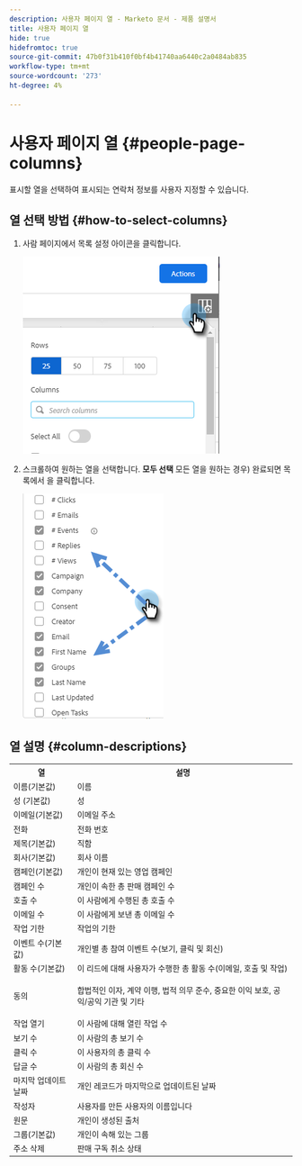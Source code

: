 ```yaml
---
description: 사용자 페이지 열 - Marketo 문서 - 제품 설명서
title: 사용자 페이지 열
hide: true
hidefromtoc: true
source-git-commit: 47b0f31b410f0bf4b41740aa6440c2a0484ab835
workflow-type: tm+mt
source-wordcount: '273'
ht-degree: 4%

---
```


# 사용자 페이지 열 {#people-page-columns}

표시할 열을 선택하여 표시되는 연락처 정보를 사용자 지정할 수 있습니다.

## 열 선택 방법 {#how-to-select-columns}

1. 사람 페이지에서 목록 설정 아이콘을 클릭합니다.

   ![](assets/people-page-columns-1.png)

1. 스크롤하여 원하는 열을 선택합니다. **모두 선택** 모든 열을 원하는 경우) 완료되면 목록에서 을 클릭합니다.

   ![](assets/people-page-columns-2.png)

## 열 설명 {#column-descriptions}

<table> 
 <colgroup> 
  <col> 
  <col> 
 </colgroup> 
 <tbody> 
  <tr> 
   <th>열</th> 
   <th>설명</th> 
  </tr> 
  <tr> 
   <td>이름(기본값)</td> 
   <td>이름</td> 
  </tr> 
  <tr> 
   <td>성 (기본값)</td> 
   <td>성</td> 
  </tr> 
  <tr> 
   <td colspan="1">이메일(기본값)</td> 
   <td colspan="1">이메일 주소</td> 
  </tr> 
  <tr> 
   <td colspan="1">전화</td> 
   <td colspan="1">전화 번호</td> 
  </tr> 
  <tr> 
   <td colspan="1">제목(기본값)</td> 
   <td colspan="1">직함</td> 
  </tr> 
  <tr> 
   <td>회사(기본값)</td> 
   <td>회사 이름</td> 
  </tr> 
  <tr> 
   <td>캠페인(기본값)</td> 
   <td>개인이 현재 있는 영업 캠페인</td> 
  </tr> 
  <tr> 
   <td>캠페인 수</td> 
   <td>개인이 속한 총 판매 캠페인 수</td> 
  </tr> 
  <tr> 
   <td>호출 수</td> 
   <td>이 사람에게 수행된 총 호출 수</td> 
  </tr> 
  <tr> 
   <td>이메일 수</td> 
   <td>이 사람에게 보낸 총 이메일 수</td> 
  </tr> 
  <tr> 
   <td>작업 기한</td> 
   <td>작업의 기한</td> 
  </tr> 
  <tr> 
   <td>이벤트 수(기본값)</td> 
   <td>개인별 총 참여 이벤트 수(보기, 클릭 및 회신)</td> 
  </tr> 
  <tr> 
   <td>활동 수(기본값)</td> 
   <td>이 리드에 대해 사용자가 수행한 총 활동 수(이메일, 호출 및 작업)</td> 
  </tr> 
  <tr> 
   <td>동의</td> 
   <td><p>합법적인 이자, 계약 이행, 법적 의무 준수, 중요한 이익 보호, 공익/공익 기관 및 기타</p></td> 
  </tr> 
  <tr> 
   <td>작업 열기</td> 
   <td>이 사람에 대해 열린 작업 수</td> 
  </tr> 
  <tr> 
   <td>보기 수</td> 
   <td>이 사람의 총 보기 수</td> 
  </tr> 
  <tr> 
   <td>클릭 수</td> 
   <td>이 사용자의 총 클릭 수</td> 
  </tr> 
  <tr> 
   <td>답글 수</td> 
   <td>이 사람의 총 회신 수</td> 
  </tr> 
  <tr> 
   <td>마지막 업데이트 날짜</td> 
   <td>개인 레코드가 마지막으로 업데이트된 날짜</td> 
  </tr> 
  <tr> 
   <td>작성자</td> 
   <td>사용자를 만든 사용자의 이름입니다</td> 
  </tr> 
  <tr> 
   <td>원문</td> 
   <td>개인이 생성된 출처</td> 
  </tr> 
  <tr> 
   <td>그룹(기본값)</td> 
   <td>개인이 속해 있는 그룹</td> 
  </tr> 
  <tr> 
   <td colspan="1">주소 삭제</td> 
   <td colspan="1">판매 구독 취소 상태</td> 
  </tr> 
 </tbody> 
</table>
